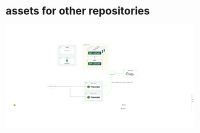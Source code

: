 # assets for other repositories 


![2025-07-04 00_31_51-pet-project__docker.drawio - draw.io.png](docker/2025-07-04%2000_31_51-pet-project__docker.drawio%20-%20draw.io.png)
